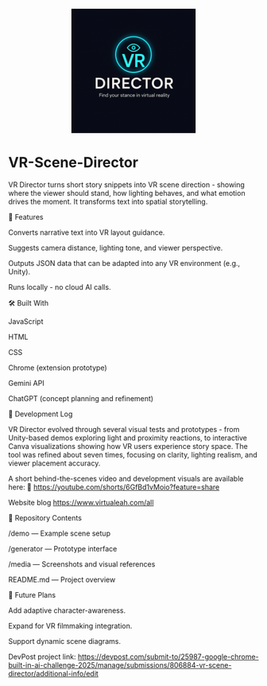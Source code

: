 <p align="center">
  <img src="ChatGPT Image Oct 30, 2025, 07_36_58 PM.png" width="250" alt="VR Director Logo"/>
</p>

# VR-Scene-Director

VR Director turns short story snippets into VR scene direction - showing where the viewer should stand, how lighting behaves, and what emotion drives the moment.
It transforms text into spatial storytelling.

🧩 Features

Converts narrative text into VR layout guidance.

Suggests camera distance, lighting tone, and viewer perspective.

Outputs JSON data that can be adapted into any VR environment (e.g., Unity).

Runs locally - no cloud AI calls.

🛠 Built With

JavaScript

HTML

CSS

Chrome (extension prototype)

Gemini API

ChatGPT (concept planning and refinement)

🧠 Development Log

VR Director evolved through several visual tests and prototypes - from Unity-based demos exploring light and proximity reactions, to interactive Canva visualizations showing how VR users experience story space.
The tool was refined about seven times, focusing on clarity, lighting realism, and viewer placement accuracy.

A short behind-the-scenes video and development visuals are available here:
🎥 https://youtube.com/shorts/6GfBd1vMoio?feature=share

Website blog 
https://www.virtualeah.com/all

📁 Repository Contents

/demo — Example scene setup

/generator — Prototype interface

/media — Screenshots and visual references

README.md — Project overview

🌱 Future Plans

Add adaptive character-awareness.

Expand for VR filmmaking integration.

Support dynamic scene diagrams.

DevPost project link:
https://devpost.com/submit-to/25987-google-chrome-built-in-ai-challenge-2025/manage/submissions/806884-vr-scene-director/additional-info/edit


